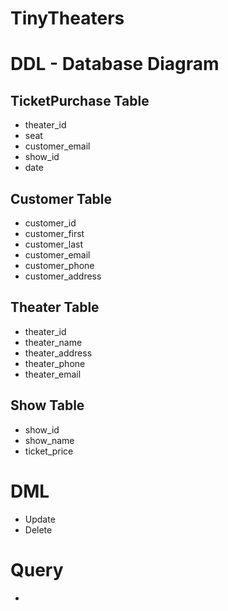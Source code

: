 # TinyTheaters

# DDL - Database Diagram

## TicketPurchase Table

- theater_id
- seat
- customer_email
- show_id	
- date

## Customer Table

- customer_id
- customer_first	
- customer_last	
- customer_email	
- customer_phone	
- customer_address	

## Theater Table

- theater_id
- theater_name
- theater_address	
- theater_phone	
- theater_email

## Show Table
- show_id
- show_name
- ticket_price


# DML
- Update
- Delete

# Query 
- 
